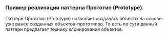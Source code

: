 ### Пример реализации паттерна Прототип (Prototype).
Паттерн Прототип (Prototype) позволяет создавать объекты на основе уже ранее созданных
 объектов-прототипов. То есть по сути данный паттерн предлагает технику клонирования объектов.